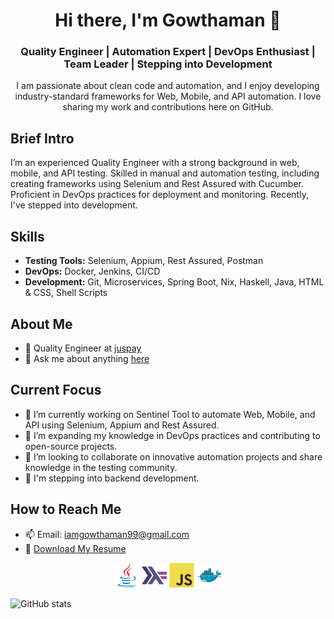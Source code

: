<h1 align="center">Hi there, I'm Gowthaman 👋</h1>
<h3 align="center">Quality Engineer | Automation Expert | DevOps Enthusiast | Team Leader | Stepping into Development</h3>

<p align="center">I am passionate about clean code and automation, and I enjoy developing industry-standard frameworks for Web, Mobile, and API automation. I love sharing my work and contributions here on GitHub.</p>

## Brief Intro

I’m an experienced Quality Engineer with a strong background in web, mobile, and API testing. Skilled in manual and automation testing, including creating frameworks using Selenium and Rest Assured with Cucumber. Proficient in DevOps practices for deployment and monitoring. Recently, I've stepped into development.

## Skills

- **Testing Tools:** Selenium, Appium, Rest Assured, Postman
- **DevOps:** Docker, Jenkins, CI/CD
- **Development:** Git, Microservices, Spring Boot, Nix, Haskell, Java, HTML & CSS, Shell Scripts

## About Me

- 💼 Quality Engineer at [juspay](https://github.com/juspay)
- 💬 Ask me about anything [here](https://github.com/iamgowthaman/iamgowthaman/issues)

## Current Focus

- 🔭 I’m currently working on Sentinel Tool to automate Web, Mobile, and API using Selenium, Appium and Rest Assured.
- 🌱 I’m expanding my knowledge in DevOps practices and contributing to open-source projects.
- 👯 I’m looking to collaborate on innovative automation projects and share knowledge in the testing community.
- 🚀 I'm stepping into backend development.

## How to Reach Me

- 📫 Email: iamgowthaman99@gmail.com
- 📝 [Download My Resume](https://github.com/iamgowthaman/iamgowthaman/blob/main/Resume.pdf)

<p align="center">
  <img src="https://raw.githubusercontent.com/devicons/devicon/master/icons/java/java-original.svg" alt="Java" width="40" height="40"/>
  <img src="https://raw.githubusercontent.com/devicons/devicon/master/icons/haskell/haskell-original.svg" alt="Haskell" width="40" height="40"/>
  <img src="https://raw.githubusercontent.com/devicons/devicon/master/icons/javascript/javascript-original.svg" alt="JavaScript" width="40" height="40"/>
  <img src="https://raw.githubusercontent.com/devicons/devicon/master/icons/docker/docker-original.svg" alt="Docker" width="40" height="40"/>
</p>

![GitHub stats](https://github-readme-stats.vercel.app/api?username=iamgowthaman&show_icons=true)  
